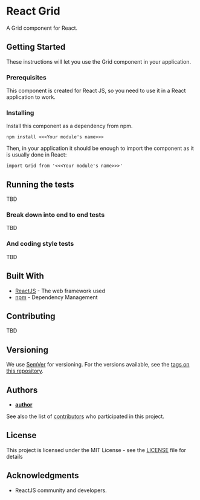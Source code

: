 # React Grid

A Grid component for React.

## Getting Started

These instructions will let you use the Grid component in your application.

### Prerequisites

This component is created for React JS, so you need to use it in a React application to work.


### Installing

Install this component as a dependency from npm.

```
npm install <<<Your module's name>>>
```

Then, in your application it should be enough to import the component as it is usually done in React:

```
import Grid from '<<<Your module's name>>>'
```

## Running the tests

TBD

### Break down into end to end tests

TBD

### And coding style tests

TBD

## Built With

* [ReactJS](http://reactjs.org/) - The web framework used
* [npm](https://www.npmjs.org/) - Dependency Management

## Contributing

TBD

## Versioning

We use [SemVer](http://semver.org/) for versioning. For the versions available, see the [tags on this repository](https://github.com/gitUser/react-grid/tags).

## Authors

* **[author](https://github.com/gitUser)**

See also the list of [contributors](https://github.com/gitUser/react-grid/contributors) who participated in this project.

## License

This project is licensed under the MIT License - see the [LICENSE](LICENSE) file for details

## Acknowledgments

* ReactJS community and developers.
